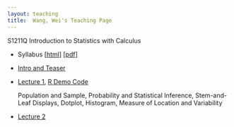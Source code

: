 ```yaml
---
layout: teaching
title:  Wang, Wei's Teaching Page
---
```

S1211Q Introduction to Statistics with Calculus

- Syllabus \[[html](./syllabus.html)\] \[[pdf](./syllabus.pdf)\]
- [Intro and Teaser](./intro.html)
- [Lecture 1](./lecture1.pdf), [R Demo Code](./R_demo_1.R)

  Population and Sample, Probability and Statistical Inference, Stem-and-Leaf Displays, Dotplot, Histogram, Measure of Location and Variability
- [Lecture 2](./lecture2.pdf)
